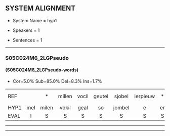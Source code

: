 
## SYSTEM ALIGNMENT

- System Name = hyp1

- Speakers = 1

- Sentences = 1

---

### S05C024M6_2LGPseudo

#### (S05C024M6_2LGPseudo-words)

- Cor=5.0%	Sub=85.0%	Del=8.3%	Ins=1.7%

|  |  |  |  |  |  |  |  |  |  |  |  |  |  |  |  |  |  |  |  |  |  |  |  |  |  |  |  |  |  |  |  |  |  |  |  |  |  |  |  |  |  |  |  |  |  |  |  |  |  |  |  |  |  |  |  |  |  |  |  |  |
|:--- |:---:|:---:|:---:|:---:|:---:|:---:|:---:|:---:|:---:|:---:|:---:|:---:|:---:|:---:|:---:|:---:|:---:|:---:|:---:|:---:|:---:|:---:|:---:|:---:|:---:|:---:|:---:|:---:|:---:|:---:|:---:|:---:|:---:|:---:|:---:|:---:|:---:|:---:|:---:|:---:|:---:|:---:|:---:|:---:|:---:|:---:|:---:|:---:|:---:|:---:|:---:|:---:|:---:|:---:|:---:|:---:|:---:|:---:|:---:|:---:|
| REF |  | * | millen | vocil | geutel | sjobel | ierpieuw | * | * | walaan | erke | * | haweel | saarweng | gevicht | eemde | bepoud | * | orstalk | veten | gefouw | *(gevouw) | vurpaand | nizung | fiewon | * | kneurem*(kleuren) | vawaai | strellen | * | * | zwieten | foetbans | oonste | * | muider | grijnken | * | * | * | schielstaug | prilsood | * | * | vloender | milste | veurder | kloeien | ulen | * | orponk | * | schodig | ijpo | menuur*(menner) | * | * | spreikje | hiffreeuw | wooien |
| HYP1 | mel | milen | vokil | geal | so | jombel | e | er | beno | welvan | erke | hawe | haweel | ain | gevicht |  |  |  |  |  | en | de | bebort | or | or | stalk | te | den | gevalvierpnd | nee | sr | e | cllleren | va | tme | sweten | voetbas | omste | nen | nute | en | ke | s | sgeeltscheeldag | re | ssort | flu | der | misdever | d | kmooie | uh | ullen | orpng | s | sgodig | eponenrsprukb | sbre | hereo | wonen |
| EVAL | I | S | S | S | S | S | S | S | S | S |  | S |  | S |  | D | D | D | D | D | S | S | S | S | S | S | S | S | S | S | S | S | S | S | S | S | S | S | S | S | S | S | S | S | S | S | S | S | S | S | S | S | S | S | S | S | S | S | S | S |
---

---

